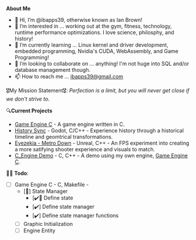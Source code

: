 **About Me**
- 👋 Hi, I’m @ibapps39, otherwise known as Ian Brown!
- 👀 I’m interested in ... working out at the gym, fitness, technology, runtime performance optimizations. I love science, philosphy, and history!
- 🌱 I’m currently learning ... Linux kernel and driver development, embedded programming, Nvidia's CUDA, WebAssembly, and Game Programming!
- 💞️ I’m looking to collaborate on ... anything! I'm not huge into SQL and/or database management though.
- 📫 How to reach me ... ibapps39@gmail.com 

🎖My Mission Statement🎖: *Perfection is a limit, but you will never get close if we don't strive to.*

🔍**Current Projects**
- [Game Engine C](https://github.com/ibapps39/Game-Engine-C) - A game engine written in C.
- [History Sync]() - Godot, C/C++ - Experience history through a historical timeline and geomtrical transformations.
- [Eyezekia - Metro Down]() - Unreal, C++ - An FPS experiment into creating a more satifying shooter experience and visuals to match.
- [C_Engine Demo]() - C, C++ - A demo using my own engine, [Game Engine C](https://github.com/ibapps39/Game-Engine-C).

👨‍💻 **Todo**:
- [ ] Game Engine C - C, Makefile - 
    - [🚧] State Manager
      - [✔️🚧 Define state
      - [✔️] Define state manager
      - [✔️] Define state manager functions
    - [ ] Graphic Initialization
    - [ ] Engine Entity

<!---
ibapps39/ibapps39 is a ✨ special ✨ repository because its `README.md` (this file) appears on your GitHub profile.
You can click the Preview link to take a look at your changes.
--->
